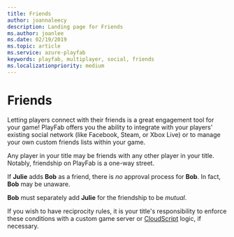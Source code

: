 ```yaml
---
title: Friends 
author: joannaleecy
description: Landing page for Friends 
ms.author: joanlee
ms.date: 02/19/2019
ms.topic: article
ms.service: azure-playfab
keywords: playfab, multiplayer, social, friends
ms.localizationpriority: medium
---
```


# Friends

Letting players connect with their friends is a great engagement tool for your game! PlayFab offers you the ability to integrate with your players' existing social network (like Facebook, Steam, or Xbox Live) or to manage your own custom friends lists within your game.

Any player in your title may be friends with any other player in your title. Notably, friendship on PlayFab is a one-way street.

If **Julie** adds **Bob** as a friend, there is *no* approval process for **Bob**.  In fact, **Bob** may be unaware.

**Bob** must separately add **Julie** for the friendship to be *mutual*.

If you wish to have reciprocity rules, it is your title's responsibility to enforce these conditions with a custom game server or [CloudScript](../../automation/cloudscript/index.md) logic, if necessary.